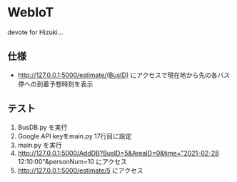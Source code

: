 # WebIoT
devote for Hizuki...

## 仕様
- http://127.0.0.1:5000/estimate/(BusID) にアクセスで現在地から先の各バス停への到着予想時刻を表示

## テスト
1. BusDB.py を実行
2. Google API keyをmain.py 17行目に設定
3. main.py を実行
4. http://127.0.0.1:5000/AddDB?BusID=5&AreaID=0&time="2021-02-28 12:10:00"&personNum=10 にアクセス
5. http://127.0.0.1:5000/estimate/5 にアクセス

